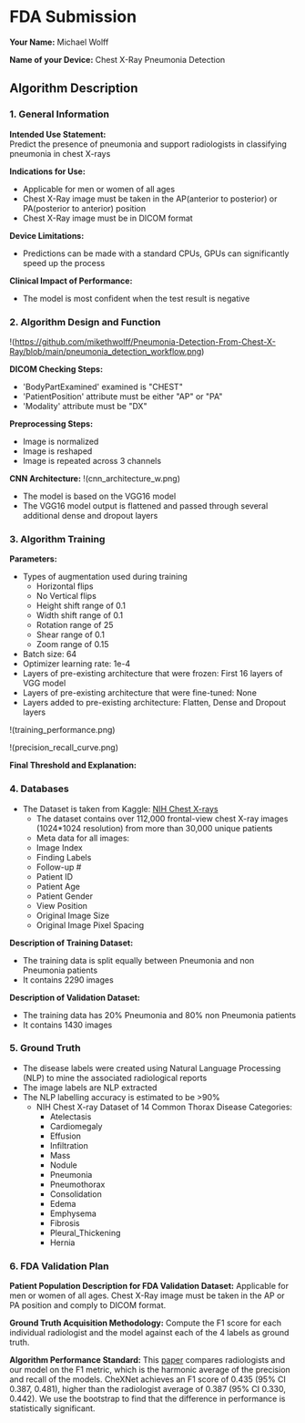 # FDA  Submission

**Your Name:** 
Michael Wolff

**Name of your Device:** 
Chest X-Ray Pneumonia Detection

## Algorithm Description 

### 1. General Information

**Intended Use Statement:**  
Predict the presence of pneumonia and support radiologists in classifying pneumonia in chest X-rays

**Indications for Use:** 
- Applicable for men or women of all ages
- Chest X-Ray image must be taken in the AP(anterior to posterior) or PA(posterior to anterior) position
- Chest X-Ray image must be in DICOM format

**Device Limitations:**
- Predictions can be made with a standard CPUs, GPUs can significantly speed up the process

**Clinical Impact of Performance:**
- The model is most confident when the test result is negative

### 2. Algorithm Design and Function

!(https://github.com/mikethwolff/Pneumonia-Detection-From-Chest-X-Ray/blob/main/pneumonia_detection_workflow.png)

**DICOM Checking Steps:**
- 'BodyPartExamined' examined is "CHEST"
- 'PatientPosition' attribute must be either "AP" or "PA"
- 'Modality' attribute must be "DX"

**Preprocessing Steps:**
- Image is normalized
- Image is reshaped
- Image is repeated across 3 channels

**CNN Architecture:**
!(cnn_architecture_w.png)
- The model is based on the VGG16 model
- The VGG16 model output is flattened and passed through several additional dense and dropout layers

### 3. Algorithm Training

**Parameters:**
- Types of augmentation used during training
  - Horizontal flips
  - No Vertical flips
  - Height shift range of 0.1
  - Width shift range of 0.1
  - Rotation range of 25
  - Shear range of 0.1
  - Zoom range of 0.15
- Batch size: 64
- Optimizer learning rate: 1e-4
- Layers of pre-existing architecture that were frozen: First 16 layers of VGG model
- Layers of pre-existing architecture that were fine-tuned: None
- Layers added to pre-existing architecture: Flatten, Dense and Dropout layers

!(training_performance.png)

!(precision_recall_curve.png)

**Final Threshold and Explanation:**

### 4. Databases

- The Dataset is taken from Kaggle: [NIH Chest X-rays](https://www.kaggle.com/datasets/nih-chest-xrays/data)
  - The dataset contains over 112,000 frontal-view chest X-ray images (1024*1024 resolution) from more than 30,000 unique patients
  -  Meta data for all images: 
    - Image Index
    - Finding Labels
    - Follow-up #
    - Patient ID
    - Patient Age
    - Patient Gender
    - View Position
    - Original Image Size
    - Original Image Pixel Spacing

**Description of Training Dataset:** 

- The training data is split equally between Pneumonia and non Pneumonia patients
- It contains 2290 images

**Description of Validation Dataset:** 

- The training data has 20% Pneumonia and 80% non Pneumonia patients
- It contains 1430 images

### 5. Ground Truth

- The disease labels were created using Natural Language Processing (NLP) to mine the associated radiological reports
- The image labels are NLP extracted
- The NLP labelling accuracy is estimated to be >90%
  - NIH Chest X-ray Dataset of 14 Common Thorax Disease Categories:
    - Atelectasis
    - Cardiomegaly
    - Effusion
    - Infiltration
    - Mass
    - Nodule
    - Pneumonia
    - Pneumothorax
    - Consolidation
    - Edema
    - Emphysema
    - Fibrosis
    - Pleural_Thickening
    - Hernia

### 6. FDA Validation Plan

**Patient Population Description for FDA Validation Dataset:**
Applicable for men or women of all ages. Chest X-Ray image must be taken in the AP or PA position and comply to DICOM format.

**Ground Truth Acquisition Methodology:**
Compute the F1 score for each individual radiologist and the model against each of the 4 labels as ground truth.

**Algorithm Performance Standard:**
This [paper](https://arxiv.org/pdf/1711.05225) compares radiologists and our model on the F1 metric, which is the harmonic average of the precision and recall of the models. CheXNet achieves an F1 score of 0.435 (95% CI 0.387, 0.481), higher than the radiologist average of 0.387 (95% CI 0.330, 0.442). We use the bootstrap to find that the difference in performance is statistically significant.
